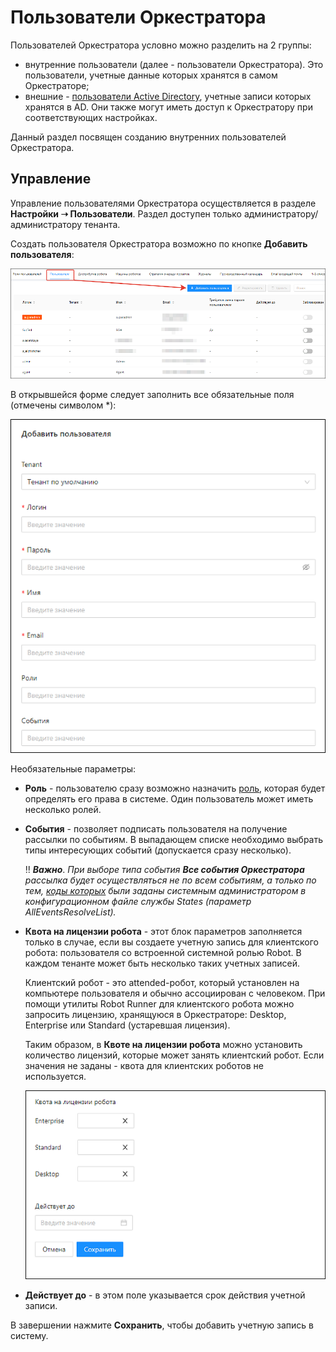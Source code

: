 # Пользователи Оркестратора

Пользователей Оркестратора условно можно разделить на 2 группы:
* внутренние пользователи (далее - пользователи Оркестратора). Это пользователи, учетные данные которых хранятся в самом Оркестраторе;
* внешние - [пользователи Active Directory](https://docs.primo-rpa.ru/primo-rpa/orchestrator/settings/users/ad-users), учетные записи которых хранятся в AD. Они также могут иметь доступ к Оркестратору при соответствующих настройках.

Данный раздел посвящен созданию внутренних пользователей Оркестратора.

## Управление 
Управление пользователями Оркестратора осуществляется в разделе **Настройки ➝ Пользователи**. Раздел доступен только администратору/администратору тенанта.

Создать пользователя Оркестратора возможно по кнопке **Добавить пользователя**:

![](<../../../.gitbook/assets/users-ui.png>)

В открывшейся форме следует заполнить все обязательные поля (отмечены символом *):

![](<../../../.gitbook/assets/add-user-ui-1.png>)

Необязательные параметры:

* **Роль** - пользователю сразу возможно назначить [роль](https://docs.primo-rpa.ru/primo-rpa/orchestrator/settings/users/roles), которая будет определять его права в системе. Один пользователь может иметь несколько ролей.
* **События** - позволяет подписать пользователя на получение рассылки по событиям. В выпадающем списке необходимо выбрать типы интересующих событий (допускается сразу несколько). 

   :bangbang: ***Важно***. *При выборе типа события **Все события Оркестратора** рассылка будет осуществляться не по всем событиям, а только по тем, [коды которых](https://docs.primo-rpa.ru/primo-rpa/orchestrator/appendix/appendix3) были заданы системным администратором в конфигурационном файле службы States (параметр AllEventsResolveList).*

* **Квота на лицензии робота** - этот блок параметров заполняется только в случае, если вы создаете учетную запись для клиентского робота: пользователя со встроенной системной ролью Robot. В каждом тенанте может быть несколько таких учетных записей. 

  Клиентский робот - это attended-робот, который установлен на компьютере пользователя и обычно ассоциирован с человеком. При помощи утилиты Robot Runner для клиентского робота можно запросить лицензию, хранящуюся в Оркестраторе: Desktop, Enterprise или Standard (устаревшая лицензия).

  Таким образом, в **Квоте на лицензии робота** можно установить количество лицензий, которые может занять клиентский робот. Если значения не заданы - квота для клиентских роботов не используется.  

  ![](<../../../.gitbook/assets/add-user-ui-2.png>)

* **Действует до** - в этом поле указывается срок действия учетной записи. 

В завершении нажмите **Сохранить**, чтобы добавить учетную запись в систему.
